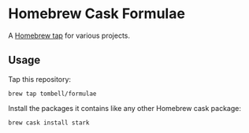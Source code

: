 # Homebrew Cask Formulae

A [Homebrew tap][brew-tap] for various projects.

## Usage

Tap this repository:

    brew tap tombell/formulae

Install the packages it contains like any other Homebrew cask package:

    brew cask install stark

[brew-tap]: https://github.com/Homebrew/brew/blob/master/docs/brew-tap.md
